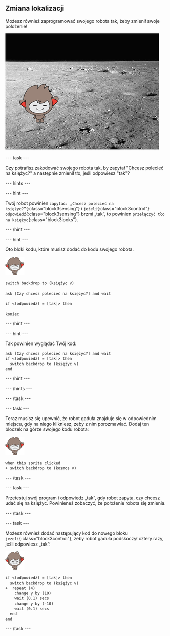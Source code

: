 ## Zmiana lokalizacji

Możesz również zaprogramować swojego robota tak, żeby zmienił swoje położenie!

![Testowanie zmieniającego się tła](images/chatbot-backdrop-moon.png)

--- task ---

Czy potrafisz zakodować swojego robota tak, by zapytał "Chcesz polecieć na księżyc?" a następnie zmienił tło, jeśli odpowiesz "tak"?

--- hints ---

--- hint ---

Twój robot powinien `zapytać: „Chcesz polecieć na księżyc?”`{:class="block3sensing"} i `jeżeli`{:class="block3control"} `odpowiedź`{:class="block3sensing"} brzmi „tak”, to powinien `przełączyć tło na księżyc`{:class="block3looks"}.

--- /hint ---

--- hint ---

Oto bloki kodu, które musisz dodać do kodu swojego robota.

![nano duszek](images/nano-sprite.png)

```blocks3
switch backdrop to (księżyc v)

ask [Czy chcesz polecieć na księżyc?] and wait

if <(odpowiedź) = [tak]> then 

koniec
```

--- /hint ---

--- hint ---

Tak powinien wyglądać Twój kod:

```blocks3
ask [Czy chcesz polecieć na księżyc?] and wait
if <(odpowiedź) = [tak]> then 
  switch backdrop to (księżyc v)
end
```

--- /hint ---

--- /hints ---

--- /task ---

--- task ---

Teraz musisz się upewnić, że robot gaduła znajduje się w odpowiednim miejscu, gdy na niego klikniesz, żeby z nim porozmawiać. Dodaj ten bloczek na górze swojego kodu robota:

![nano duszek](images/nano-sprite.png)

```blocks3
when this sprite clicked
+ switch backdrop to (kosmos v)
```

--- /task ---

--- task ---

Przetestuj swój program i odpowiedz „tak”, gdy robot zapyta, czy chcesz udać się na księżyc. Powinieneś zobaczyć, że położenie robota się zmienia.

--- /task ---

--- task ---

Możesz również dodać następujący kod do nowego bloku `jeżeli`{:class="block3control"}, żeby robot gaduła podskoczył cztery razy, jeśli odpowiesz „tak”:

![nano duszek](images/nano-sprite.png)

```blocks3
if <(odpowiedź) = [tak]> then
  switch backdrop to (księżyc v)
+  repeat (4) 
    change y by (10)
    wait (0.1) secs
    change y by (-10)
    wait (0.1) secs
  end
end
```

--- /task ---
